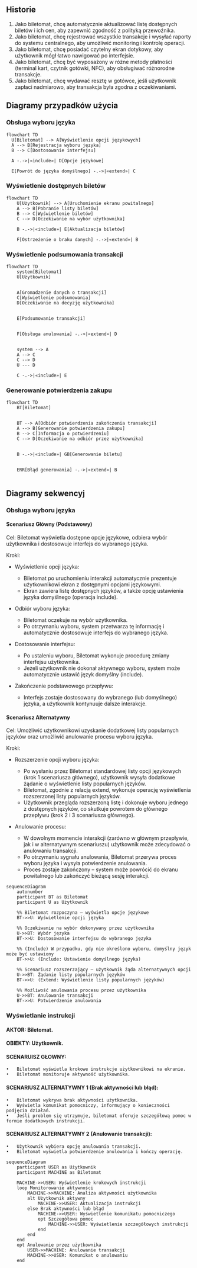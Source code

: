 ## Historie
1. Jako biletomat, chcę automatycznie aktualizować listę dostępnych biletów i ich
cen, aby zapewnić zgodność z polityką przewoźnika.
2. Jako biletomat, chcę rejestrować wszystkie transakcje i wysyłać raporty do
systemu centralnego, aby umożliwić monitoring i kontrolę operacji.
3. Jako biletomat, chcę posiadać czytelny ekran dotykowy, aby użytkownik mógł
łatwo nawigować po interfejsie.
4. Jako biletomat, chcę być wyposażony w różne metody płatności (terminal kart,
czytnik gotówki, NFC), aby obsługiwać różnorodne transakcje.
5. Jako biletomat, chcę wydawać resztę w gotówce, jeśli użytkownik zapłaci
nadmiarowo, aby transakcja była zgodna z oczekiwaniami.

## Diagramy przypadków użycia 

### Obsługa wyboru języka

```mermaid
flowchart TD
  U[Biletomat] --> A[Wyświetlenie opcji językowych]
  A --> B[Rejestracja wyboru języka]  
  B --> C[Dostosowanie interfejsu]
  
  A -.->|«include»| D[Opcje językowe]
  
  E[Powrót do języka domyślnego] -.->|«extend»| C
```

### Wyświetlenie dostępnych biletów

```mermaid
flowchart TD  
    U[Użytkownik] --> A[Uruchomienie ekranu powitalnego]  
    A --> B[Pobranie listy biletów]  
    B --> C[Wyświetlenie biletów]  
    C --> D[Oczekiwanie na wybór użytkownika]  

    B -.->|«include»| E[Aktualizacja biletów]  

    F[Ostrzeżenie o braku danych] -.->|«extend»| B
```
### Wyświetlenie podsumowania transakcji
```mermaid
flowchart TD
    system[Biletomat]
    U[Użytkownik]
    
    
    A[Gromadzenie danych o transakcji]
    C[Wyświetlenie podsumowania]
    D[Oczekiwanie na decyzję użytkownika]
    
    
    E[Podsumowanie transakcji]
    
  
    F[Obsługa anulowania] -.->|«extend»| D
    
    
    system --> A
    A --> C
    C --> D
    U --- D 
  
    C -.->|«include»| E

```
### Generowanie potwierdzenia zakupu
```mermaid
flowchart TD
    BT[Biletomat]
    
    
    BT --> A[Odbiór potwierdzenia zakończenia transakcji]
    A --> B[Generowanie potwierdzenia zakupu]
    B --> C[Informacja o potwierdzeniu]
    C --> D[Oczekiwanie na odbiór przez użytkownika]

   
    B -.->|«include»| GB[Generowanie biletu]
    
    
    ERR[Błąd generowania] -.->|«extend»| B


```


## Diagramy sekwencyj
### Obsługa wyboru języka
#### Scenariusz Główny (Podstawowy)

Cel: Biletomat wyświetla dostępne opcje językowe, odbiera wybór użytkownika i dostosowuje interfejs do wybranego języka.

Kroki:

- Wyświetlenie opcji języka:
    - Biletomat po uruchomieniu interakcji automatycznie prezentuje użytkownikowi ekran z dostępnymi opcjami językowymi.
    - Ekran zawiera listę dostępnych języków, a także opcję ustawienia języka domyślnego (operacja include).

- Odbiór wyboru języka:
    - Biletomat oczekuje na wybór użytkownika.
    - Po otrzymaniu wyboru, system przetwarza tę informację i automatycznie dostosowuje interfejs do wybranego języka.

- Dostosowanie interfejsu:
    - Po ustaleniu wyboru, Biletomat wykonuje procedurę zmiany interfejsu użytkownika.
    - Jeżeli użytkownik nie dokonał aktywnego wyboru, system może automatycznie ustawić język domyślny (include).

- Zakończenie podstawowego przepływu:
    - Interfejs zostaje dostosowany do wybranego (lub domyślnego) języka, a użytkownik kontynuuje dalsze interakcje.

#### Scenariusz Alternatywny

Cel: Umożliwić użytkownikowi uzyskanie dodatkowej listy popularnych języków oraz umożliwić anulowanie procesu wyboru języka.

Kroki:

- Rozszerzenie opcji wyboru języka:
    - Po wysłaniu przez Biletomat standardowej listy opcji językowych (krok 1 scenariusza głównego), użytkownik wysyła dodatkowe żądanie o wyświetlenie listy popularnych języków.
    - Biletomat, zgodnie z relacją extend, wykonuje operację wyświetlenia rozszerzonej listy popularnych języków.
    - Użytkownik przegląda rozszerzoną listę i dokonuje wyboru jednego z dostępnych języków, co skutkuje powrotem do głównego przepływu (krok 2 i 3 scenariusza głównego).

- Anulowanie procesu:
    - W dowolnym momencie interakcji (zarówno w głównym przepływie, jak i w alternatywnym scenariuszu) użytkownik może zdecydować o anulowaniu transakcji.
    - Po otrzymaniu sygnału anulowania, Biletomat przerywa proces wyboru języka i wysyła potwierdzenie anulowania.
    - Proces zostaje zakończony – system może powrócić do ekranu powitalnego lub zakończyć bieżącą sesję interakcji.
    
```mermaid
sequenceDiagram
    autonumber
    participant BT as Biletomat
    participant U as Użytkownik

    %% Biletomat rozpoczyna – wyświetla opcje językowe
    BT->>U: Wyświetlenie opcji języka

    %% Oczekiwanie na wybór dokonywany przez użytkownika
    U->>BT: Wybór języka
    BT->>U: Dostosowanie interfejsu do wybranego języka

    %% (Include) W przypadku, gdy nie określono wyboru, domyślny język może być ustawiony
    BT->>U: (Include: Ustawienie domyślnego języka)

    %% Scenariusz rozszerzający – użytkownik żąda alternatywnych opcji
    U->>BT: Żądanie listy popularnych języków
    BT->>U: (Extend: Wyświetlenie listy popularnych języków)

    %% Możliwość anulowania procesu przez użytkownika
    U->>BT: Anulowanie transakcji
    BT->>U: Potwierdzenie anulowania
```

### Wyświetlanie instrukcji

#### AKTOR: Biletomat.
#### OBIEKTY: Użytkownik.
#### SCENARUISZ GŁOWNY:
	•	Biletomat wyświetla krokowe instrukcje użytkownikowi na ekranie.
	•	Biletomat monitoruje aktywność użytkownika.
#### SCENARIUSZ ALTERNATYWNY 1 (Brak aktywności lub błąd):
	•	Biletomat wykrywa brak aktywności użytkownika.
	•	Wyświetla komunikat pomocniczy, informujący o konieczności podjęcia działań.
	•	Jeśli problem się utrzymuje, biletomat oferuje szczegółową pomoc w formie dodatkowych instrukcji.

#### SCENARIUSZ ALTERNATYWNY 2 (Anulowanie transakcji):
	•	Użytkownik wybiera opcję anulowania transakcji.
	•	Biletomat wyświetla potwierdzenie anulowania i kończy operację.

```mermaid
sequenceDiagram
    participant USER as Użytkownik
    participant MACHINE as Biletomat

    MACHINE->>USER: Wyświetlenie krokowych instrukcji
    loop Monitorowanie aktywności
        MACHINE->>MACHINE: Analiza aktywności użytkownika
        alt Użytkownik aktywny
            MACHINE->>USER: Aktualizacja instrukcji
        else Brak aktywności lub błąd
            MACHINE->>USER: Wyświetlenie komunikatu pomocniczego
            opt Szczegółowa pomoc
                MACHINE->>USER: Wyświetlenie szczegółowych instrukcji
            end
        end
    end
    opt Anulowanie przez użytkownika
        USER->>MACHINE: Anulowanie transakcji
        MACHINE->>USER: Komunikat o anulowaniu
    end

```







